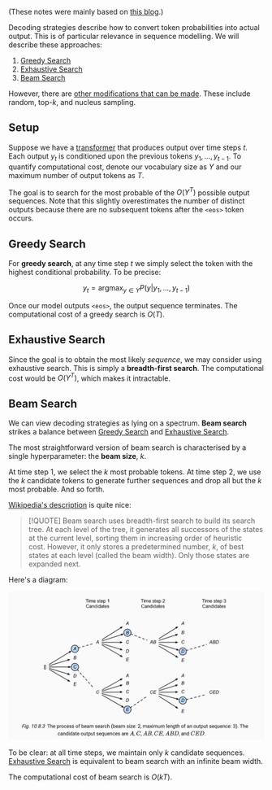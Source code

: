 (These notes were mainly based on [this blog](https://d2l.ai/chapter_recurrent-modern/beam-search.html).)

Decoding strategies describe how to convert token probabilities into actual output. This is of particular relevance in sequence modelling. We will describe these approaches:

1. [Greedy Search](#Greedy%20Search)
2. [Exhaustive Search](#Exhaustive%20Search)
3. [Beam Search](#Beam%20Search)

However, there are [other modifications that can be made](Sampling%20Strategies.md). These include random, top-$k$, and nucleus sampling.

## Setup
Suppose we have a [transformer](../Attention%20is%20All%20You%20Need.md) that produces output over time steps $t$. Each output $y_t$ is conditioned upon the previous tokens $y_1,\dots,y_{t-1}$.
To quantify computational cost, denote our vocabulary size as $Y$ and our maximum number of output tokens as $T$.

The goal is to search for the most probable of the $O(Y^T)$ possible output sequences. Note that this slightly overestimates the number of distinct outputs because there are no subsequent tokens after the `<eos>` token occurs.

## Greedy Search
For **greedy search**, at any time step $t$ we simply select the token with the highest conditional probability. To be precise:

$$y_t=\textrm{argmax}_{y\in Y}P(y|y_1,\dots,y_{t-1})$$

Once our model outputs `<eos>`, the output sequence terminates.
The computational cost of a greedy search is $O(T)$.


## Exhaustive Search
Since the goal is to obtain the most likely *sequence*, we may consider using exhaustive search. This is simply a **breadth-first search**.
The computational cost would be $O(Y^T)$, which makes it intractable.

## Beam Search
We can view decoding strategies as lying on a spectrum. **Beam search** strikes a balance between [Greedy Search](#Greedy%20Search) and [Exhaustive Search](#Exhaustive%20Search).

The most straightforward version of beam search is characterised by a single hyperparameter: the **beam size**, $k$.

At time step 1, we select the $k$ most probable tokens. At time step 2, we use the $k$ candidate tokens to generate further sequences and drop all but the $k$ most probable. And so forth.

[Wikipedia's description](https://en.wikipedia.org/wiki/Beam_search#:~:text=In%20computer%20science%2C%20beam%20search,that%20reduces%20its%20memory%20requirements.) is quite nice:

> [!QUOTE]
> Beam search uses breadth-first search to build its search tree. At each level of the tree, it generates all successors of the states at the current level, sorting them in increasing order of heuristic cost. However, it only stores a predetermined number, $k$, of best states at each level (called the beam width). Only those states are expanded next.

Here's a diagram:

![](_attachments/Screenshot%202023-03-04%20at%2015.43.23.png)

To be clear: at all time steps, we maintain only $k$ candidate sequences. [Exhaustive Search](#Exhaustive%20Search) is equivalent to beam search with an infinite beam width.

The computational cost of beam search is $O(kT)$.